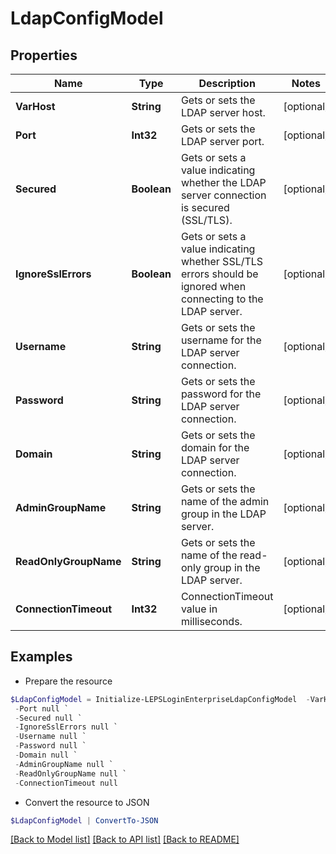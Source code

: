 # LdapConfigModel
## Properties

Name | Type | Description | Notes
------------ | ------------- | ------------- | -------------
**VarHost** | **String** | Gets or sets the LDAP server host. | [optional] 
**Port** | **Int32** | Gets or sets the LDAP server port. | [optional] 
**Secured** | **Boolean** | Gets or sets a value indicating whether the LDAP server connection is secured (SSL/TLS). | [optional] 
**IgnoreSslErrors** | **Boolean** | Gets or sets a value indicating whether SSL/TLS errors should be ignored when connecting to the LDAP server. | [optional] 
**Username** | **String** | Gets or sets the username for the LDAP server connection. | [optional] 
**Password** | **String** | Gets or sets the password for the LDAP server connection. | [optional] 
**Domain** | **String** | Gets or sets the domain for the LDAP server connection. | [optional] 
**AdminGroupName** | **String** | Gets or sets the name of the admin group in the LDAP server. | [optional] 
**ReadOnlyGroupName** | **String** | Gets or sets the name of the read-only group in the LDAP server. | [optional] 
**ConnectionTimeout** | **Int32** | ConnectionTimeout value in milliseconds. | [optional] 

## Examples

- Prepare the resource
```powershell
$LdapConfigModel = Initialize-LEPSLoginEnterpriseLdapConfigModel  -VarHost null `
 -Port null `
 -Secured null `
 -IgnoreSslErrors null `
 -Username null `
 -Password null `
 -Domain null `
 -AdminGroupName null `
 -ReadOnlyGroupName null `
 -ConnectionTimeout null
```

- Convert the resource to JSON
```powershell
$LdapConfigModel | ConvertTo-JSON
```

[[Back to Model list]](../README.md#documentation-for-models) [[Back to API list]](../README.md#documentation-for-api-endpoints) [[Back to README]](../README.md)

